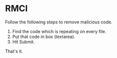 # RMCI <br />
Follow the following steps to remove malicious code. <br />
1. Find the code which is repeating on every file. <br />
2. Put that code in box (textarea). <br />
3. Hit Submit.

That's it.
